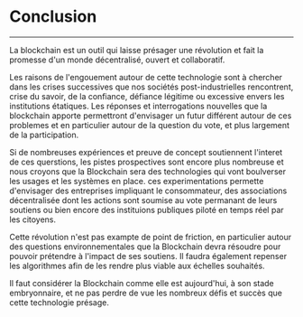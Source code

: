 # Conclusion
---

La blockchain est un outil qui laisse présager une révolution et fait la promesse d'un monde décentralisé, ouvert et collaboratif.

Les raisons de l'engouement autour de cette technologie sont à chercher dans les crises successives que nos sociétés post-industrielles rencontrent, crise du savoir, de la confiance, défiance légitime ou excessive envers les institutions étatiques. Les réponses et interrogations nouvelles que la blockchain apporte permettront d'envisager un futur différent autour de ces problemes et en particulier autour de la question du vote, et plus largement de la participation.

Si de nombreuses expériences et preuve de concept soutiennent l'interet de ces querstions, les pistes prospectives sont encore plus nombreuse et nous croyons que la Blockchain sera des technologies qui vont boulverser les usages et les systèmes en place. ces experimentations permette d'envisager des entreprises impliquant le consommateur, des associations décentralisée dont les actions sont soumise au vote permanant de leurs soutiens ou bien encore des instituions publiques piloté en temps réel par les citoyens.

Cette révolution n'est pas exampte de point de friction, en particulier autour des questions environnementales que la Blockchain devra résoudre pour pouvoir prétendre à l'impact de ses soutiens. Il faudra également repenser les algorithmes afin de les rendre plus viable aux échelles souhaités.

Il faut considérer la Blockchain comme elle est aujourd'hui, à son stade embryonnaire, et ne pas perdre de vue les nombreux défis et succès que cette technologie présage.


